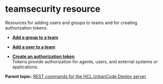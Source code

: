 # teamsecurity resource

Resources for adding users and groups to teams and for creating authorization tokens.

-   **[Add a group to a team](../../com.udeploy.api.doc/topics/rest_cli_teamsecurity_groups_put.md)**  

-   **[Add a user to a team](../../com.udeploy.api.doc/topics/rest_cli_teamsecurity_users_put.md)**  

-   **[Create an authorization token](../../com.udeploy.api.doc/topics/rest_cli_teamsecurity_tokens_put.md)**  
 Tokens provide authorization for agents, users, and external systems or applications.

**Parent topic:** [REST commands for the HCL UrbanCode Deploy server](../../com.udeploy.reference.doc/topics/rest_api_ref_commands.md)

